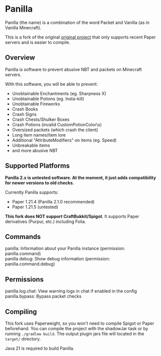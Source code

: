 # Panilla
Panilla (the name) is a combination of the word Packet and Vanilla (as in Vanilla Minecraft).

This is a fork of the original [original project](https://www.spigotmc.org/resources/65694/) that only supports recent Paper servers and is easier to compile.

## Overview
Panilla is software to prevent abusive NBT and packets on Minecraft servers.

With this software, you will be able to prevent:

- Unobtainable Enchantments (eg. Sharpness X)
- Unobtainable Potions (eg. Insta-kill)
- Unobtainable Fireworks
- Crash Books
- Crash Signs
- Crash Chests/Shulker Boxes
- Crash Potions (invalid CustomPotionColor\s)
- Oversized packets (which crash the client)
- Long item names/item lore
- Additional "AttributeModifiers" on items (eg. Speed)
- Unbreakable items
- and more abusive NBT

## Supported Platforms

**Panilla 2.x is untested software. At the moment, it just adds compatibility for newer versions to old checks.**

Currently Panilla supports:
- Paper 1.21.4 (Panilla 2.1.0 recommended)
- Paper 1.21.5 (untested)

**This fork does NOT support CraftBukkit/Spigot**. It supports Paper derivatives (Purpur, etc.) including Folia. 

## Commands
panilla: Information about your Panilla instance (permission: panilla.command)\
panilla debug: Show debug information (permission: panilla.command.debug)

## Permissions
panilla.log.chat: View warning logs in chat if enabled in the config\
panilla.bypass: Bypass packet checks

## Compiling
This fork uses Paperweight, so you won't need to compile Spigot or Paper beforehand.
You can compile the project with the shadowJar task or by running `./gradlew build`. The output plugin jars file will located in the `target/` directory.

Java 21 is required to build Panilla.